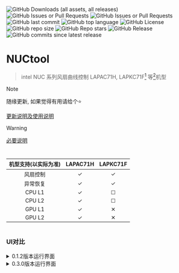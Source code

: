 
![GitHub Downloads (all assets, all releases)](https://img.shields.io/github/downloads/cyear/NUCtool/total?style=for-the-badge)
![GitHub Issues or Pull Requests](https://img.shields.io/github/issues/cyear/NUCtool?style=for-the-badge)
![GitHub Issues or Pull Requests](https://img.shields.io/github/issues-closed/cyear/NUCtool?style=for-the-badge)
![GitHub last commit](https://img.shields.io/github/last-commit/cyear/NUCtool?style=for-the-badge)
![GitHub top language](https://img.shields.io/github/languages/top/cyear/NUCtool?style=for-the-badge)
![GitHub License](https://img.shields.io/github/license/cyear/NUCtool?style=for-the-badge)
![GitHub repo size](https://img.shields.io/github/repo-size/cyear/NUCtool?style=for-the-badge)
![GitHub Repo stars](https://img.shields.io/github/stars/cyear/NUCtool?style=for-the-badge)
![GitHub Release](https://img.shields.io/github/v/release/cyear/NUCtool?style=for-the-badge)
![GitHub commits since latest release](https://img.shields.io/github/commits-since/cyear/NUCtool/latest?style=for-the-badge)

# NUCtool

> intel NUC 系列风扇曲线控制 LAPAC71H, LAPKC71F[^1] 等[^2]机型

[^1]: 全部来自反馈的问题所做的适配
[^2]: 未有其他机型测试谨慎使用

> [!NOTE]
> 随缘更新, 如果觉得有用请给个⭐
>
> [更新说明及使用说明](./src-tauri/NUCtoolChange.md)

> [!WARNING]
> [必要说明](assets/分析.md)

# 

|机型支持(以实际为准)|LAPAC71H|LAPKC71F|
|:--------:|:----:|:----:|
| 风扇控制 | ✓ | ✓ |
| 异常恢复 | ✓ | ✓ |
| CPU L1 | ✓ | ☐ |
| CPU L2 | ✓ | ☐ |
| GPU L1 | ✓ | ✕ |
| GPU L2 | ✓ | ✕ |

# 

### UI对比
<details>
  <summary>
    0.1.2版本运行界面
  </summary>

![0.1.2](assets/0.1.2.png)
</details>

<details>
  <summary>
    0.3.0版本运行界面
  </summary>

![0.3.0](assets/0.3.0.png)
